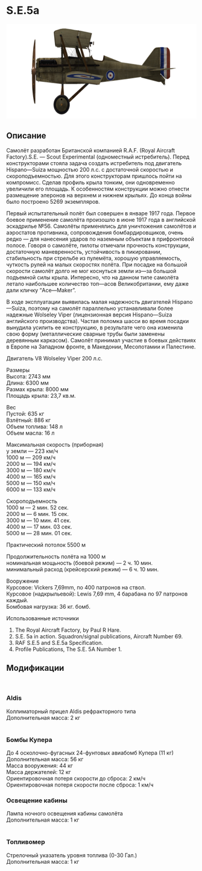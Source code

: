 # S.E.5a  
  
![se5a](../images/se5a.png)  
  
## Описание  
  
Самолёт разработан Британской компанией R.A.F. (Royal Aircraft Factory).S.E. — Scout Experimental (одноместный истребитель).  Перед конструкторами стояла задача создать истребитель под двигатель Hispano—Suiza мощностью 200 л.с. c достаточной скоростью и скороподъемностью. Для этого конструкторам пришлось пойти на компромисс. Сделав профиль крыла тонким, они одновременно увеличили его площадь. К особенностям конструкции можно отнести размещение элеронов на верхнем и нижнем крыльях. До конца войны было построено 5269 экземпляров.  
  
Первый испытательный полёт был совершен в январе 1917 года. Первое боевое применение самолёта произошло в июне 1917 года в английской эскадрилье №56. Самолёты применялись для уничтожения самолётов и аэростатов противника, сопровождения бомбардировщиков, очень редко — для нанесения ударов по наземным объектам в прифронтовой полосе. Говоря о самолёте, пилоты отмечали прочность конструкции, достаточную маневренность, устойчивость в пикировании, стабильность при стрельбе из пулемёта, хорошую управляемость, чуткость рулей на малых скоростях полёта. При посадке на большой скорости самолёт долго не мог коснуться земли из—за большой подъемной силы крыла. Интересно, что на данном типе самолёта летало наибольшее количество топ—асов Великобритании, ему даже дали кличку “Ace—Maker”.  
  
В ходе эксплуатации выявилась малая надежность двигателей Hispano—Suiza, поэтому на самолёт параллельно устанавливали более надежные Wolseley Viper (лицензионная версия Hispano—Suiza английского производства). Частая поломка шасси во время посадки вынудила усилить ее конструкцию, в результате чего она изменила свою форму (металлические сварные трубы были заменены деревянным каркасом). Самолёт принимал участие в боевых действиях в Европе на Западном фронте, в Македонии, Месопотамии и Палестине.  
  
  
Двигатель V8 Wolseley Viper 200 л.с.  
  
Размеры  
Высота: 2743 мм  
Длина: 6300 мм  
Размах крыла: 8000 мм  
Площадь крыла: 23,7 кв.м.  
  
Вес  
Пустой: 635 кг  
Взлётный: 886 кг  
Объем топлива: 148 л  
Объем масла: 16 л  
  
Максимальная скорость (приборная)  
у земли — 223 км/ч  
1000 м — 209 км/ч  
2000 м — 194 км/ч  
3000 м — 180 км/ч  
4000 м — 165 км/ч  
5000 м — 150 км/ч  
6000 м — 133 км/ч  
  
Скороподъемность  
1000 м —  2 мин. 52 сек.  
2000 м —  6 мин. 15 сек.  
3000 м — 10 мин. 41 сек.  
4000 м — 17 мин. 03 сек.  
5000 м — 28 мин. 01 сек.  
  
Практический потолок 5500 м  
  
Продолжительность полёта на 1000 м  
номинальная мощьность (боевой режим) — 2 ч. 10 мин.  
минимальный расход (крейсерский режим) — 6 ч. 10 мин.  
  
Вооружение  
Курсовое: Vickers 7,69mm, по 400 патронов на ствол.  
Курсовое (надкрыльевой): Lewis 7,69 mm, 4 барабана по 97 патронов каждый.  
Бомбовая нагрузка: 36 кг. бомб.  
  
Использованные источники  
1) The Royal Aircraft Factory, by Paul R Hare.  
2) S.E. 5a in action. Squadron/signal publications, Aircraft Number 69.  
3) RAF S.E.5 and S.E.5a Specification.  
4) Profile Publications, The S.E. 5A Number 1.  
  
## Модификации  
  ﻿
  
### Aldis  
  
Коллиматорный прицел Aldis рефракторного типа  
Дополнительная масса: 2 кг  
  ﻿
  
### Бомбы Купера  
  
До 4 осколочно-фугасных 24-фунтовых авиабомб Купера (11 кг)  
Дополнительная масса: 56 кг  
Масса вооружения: 44 кг  
Масса держателей: 12 кг  
Ориентировочная потеря скорости до сброса: 2 км/ч  
Ориентировочная потеря скорости после сброса: 1 км/ч  ﻿
  
### Освещение кабины  
  
Лампа ночного освещения кабины самолёта  
Дополнительная масса: 1 кг  
  ﻿
  
### Топливомер  
  
Стрелочный указатель уровня топлива (0-30 Гал.)  
Дополнительная масса: 1 кг  
